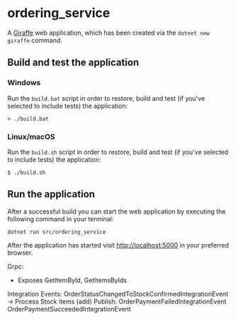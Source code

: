 # ordering_service

A [Giraffe](https://github.com/giraffe-fsharp/Giraffe) web application, which has been created via the `dotnet new giraffe` command.

## Build and test the application

### Windows

Run the `build.bat` script in order to restore, build and test (if you've selected to include tests) the application:

```
> ./build.bat
```

### Linux/macOS

Run the `build.sh` script in order to restore, build and test (if you've selected to include tests) the application:

```
$ ./build.sh
```

## Run the application

After a successful build you can start the web application by executing the following command in your terminal:

```
dotnet run src/ordering_service
```

After the application has started visit [http://localhost:5000](http://localhost:5000) in your preferred browser.

Grpc:
 - Exposes GetItemById, GetItemsByIds 

 Integration Events:
    OrderStatusChangedToStockConfirmedIntegrationEvent -> Process Stock items (add)
    Publish:
    OrderPaymentFailedIntegrationEvent
    OrderPaymentSucceededIntegrationEvent
